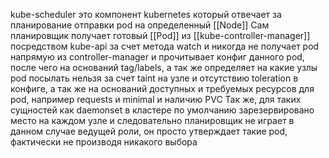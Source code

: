 kube-scheduler это компонент kubernetes который отвечает за планирование отправки pod на определенный [[Node]]
Сам планировщик получает готовый  [[Pod]] из [[kube-controller-manager]] посредством kube-api за счет метода watch и никогда не получает pod напрямую из controller-manager и прочитывает конфиг данного pod, после чего на оснований tag/labels, а так же определяет на какие узлы pod посылать нельзя за счет taint на узле и отсутствию toleration в конфиге, а так же на оснований доступных и требуемых ресурсов для pod, например requests и minimal и наличию PVC
Так  же, для таких сущностей как daemonset в кластере по умолчанию зарезервировано место на каждом узле и следовательно планировщик не играет в данном случае ведущей роли, он просто утверждает такие pod, фактически не производя никакого выбора